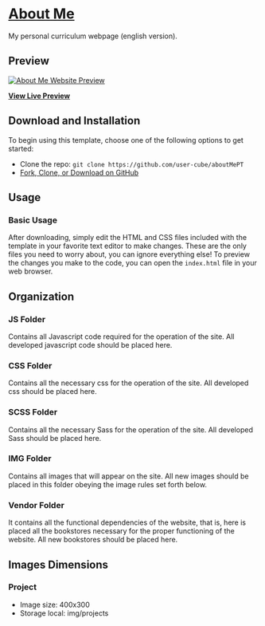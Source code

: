 # [About Me](https://user-cube.github.io/aboutMePT/)
My personal curriculum webpage (english version).

## Preview

[![About Me Website Preview](https://image.ibb.co/bFmJaf/aboutmept.png)](https://user-cube.github.io/aboutMePT/)

**[View Live Preview](https://user-cube.github.io/aboutMePT/)**

## Download and Installation

To begin using this template, choose one of the following options to get started:
* Clone the repo: `git clone https://github.com/user-cube/aboutMePT`
* [Fork, Clone, or Download on GitHub](https://github.com/user-cube/aboutMePT)

## Usage

### Basic Usage

After downloading, simply edit the HTML and CSS files included with the template in your favorite text editor to make changes. These are the only files you need to worry about, you can ignore everything else! To preview the changes you make to the code, you can open the `index.html` file in your web browser.

## Organization

### JS Folder
Contains all Javascript code required for the operation of the site.
All developed javascript code should be placed here.

### CSS Folder
Contains all the necessary css for the operation of the site.
All developed css should be placed here.

### SCSS Folder
Contains all the necessary Sass for the operation of the site.
All developed Sass should be placed here.

### IMG Folder
Contains all images that will appear on the site.
All new images should be placed in this folder obeying the image rules set forth below.

### Vendor Folder
It contains all the functional dependencies of the website, that is, here is placed all the bookstores necessary for the proper functioning of the website.
All new bookstores should be placed here.

## Images Dimensions

### Project

* Image size: 400x300
* Storage local: img/projects
